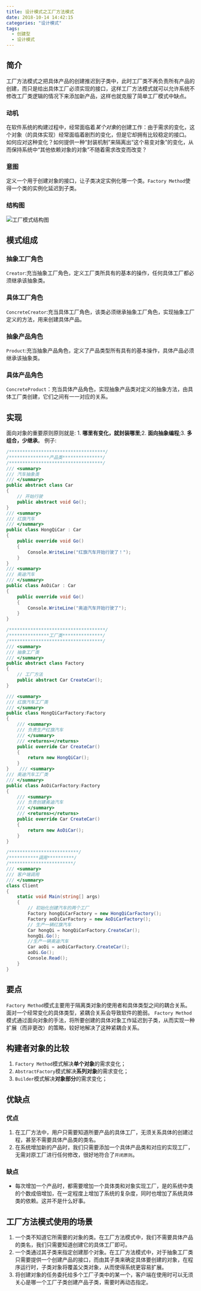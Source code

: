 ```yaml
---
title: 设计模式之工厂方法模式
date: 2018-10-14 14:42:15
categories: "设计模式"
tags:
  - 创建型
  - 设计模式
---
```


## 简介
工厂方法模式之把具体产品的创建推迟到子类中，此时工厂类不再负责所有产品的创建，而只是给出具体工厂必须实现的接口，这样工厂方法模式就可以允许系统不修改工厂类逻辑的情况下来添加新产品，这样也就克服了简单工厂模式中缺点。

### 动机
在软件系统的构建过程中，经常面临着*某个对象*的创建工作：由于需求的变化，这个对象（的具体实现）经常面临着剧烈的变化，但是它却拥有比较稳定的接口。
如何应对这种变化？如何提供一种“封装机制”来隔离出“这个易变对象”的变化，从而保持系统中“其他依赖对象的对象”不随着需求改变而改变？

### 意图
定义一个用于创建对象的接口，让子类决定实例化哪一个类。`Factory Method`使得一个类的实例化延迟到子类。 
### 结构图
![工厂模式结构图](factory-method.png)

## 模式组成
### 抽象工厂角色
`Creator`:充当抽象工厂角色，定义工厂类所具有的基本的操作，任何具体工厂都必须继承该抽象类。
### 具体工厂角色
`ConcreteCreator`:充当具体工厂角色，该类必须继承抽象工厂角色，实现抽象工厂定义的方法，用来创建具体产品。
### 抽象产品角色
`Product`:充当抽象产品角色，定义了产品类型所有具有的基本操作，具体产品必须继承该抽象类。
### 具体产品角色
`ConcreteProduct`：充当具体产品角色，实现抽象产品类对定义的抽象方法，由具体工厂类创建，它们之间有一一对应的关系。
## 实现
面向对象的重要原则原则就是: 1. **哪里有变化，就封装哪里**;2. **面向抽象编程**;3. **多组合，少继承**。
例子:
```csharp
/************************************/
/***************产品类***************/
/***********************************/
/// <summary>
/// 汽车抽象类
/// </summary>
public abstract class Car
{
    // 开始行驶
    public abstract void Go();
}
/// <summary>
/// 红旗汽车
/// </summary>
public class HongQiCar : Car
{
    public override void Go()
    {
        Console.WriteLine("红旗汽车开始行驶了！");
    }
}
/// <summary>
/// 奥迪汽车
/// </summary>
public class AoDiCar : Car
{
    public override void Go()
    {
        Console.WriteLine("奥迪汽车开始行驶了");
    }
}

/************************************/
/***************工厂类***************/
/***********************************/
/// <summary>
/// 抽象工厂类
/// </summary>
public abstract class Factory
{
    // 工厂方法
    public abstract Car CreateCar();
}

/// <summary>
/// 红旗汽车工厂类
/// </summary>
public class HongQiCarFactory:Factory
{
    /// <summary>
    /// 负责生产红旗汽车
    /// </summary>
    /// <returns></returns>
    public override Car CreateCar()
    {
        return new HongQiCar();
    }
}    /// <summary>
/// 奥迪汽车工厂类
/// </summary>
public class AoDiCarFactory:Factory
{
    /// <summary>
    /// 负责创建奥迪汽车
    /// </summary>
    /// <returns></returns>
    public override Car CreateCar()
    {
        return new AoDiCar();
    }
}

/**************************/
/***********调用**********/
/************************/
/// <summary>
/// 客户端调用
/// </summary>
class Client
{
    static void Main(string[] args)
    {
        // 初始化创建汽车的两个工厂
        Factory hongQiCarFactory = new HongQiCarFactory();
        Factory aoDiCarFactory = new AoDiCarFactory();
        // 生产一辆红旗汽车
        Car hongQi = hongQiCarFactory.CreateCar();
        hongQi.Go();
        //生产一辆奥迪汽车
        Car aoDi = aoDiCarFactory.CreateCar();
        aoDi.Go();
        Console.Read();
    }
}  
```

## 要点
`Factory Method`模式主要用于隔离类对象的使用者和具体类型之间的耦合关系。面对一个经常变化的具体类型，紧耦合关系会导致软件的脆弱。
`Factory Method`模式通过面向对象的手法，将所要创建的具体对象工作延迟到子类，从而实现一种扩展（而非更改）的策略，较好地解决了这种紧耦合关系。

## 构建者对象的比较
1. `Factory Method`模式解决**单个对象**的需求变化；
2. `AbstractFactory`模式解决**系列对象**的需求变化；
3. `Builder`模式解决**对象部分**的需求变化；

## 优缺点

### 优点
1. 在工厂方法中，用户只需要知道所要产品的具体工厂，无须关系具体的创建过程，甚至不需要具体产品类的类名。
2. 在系统增加新的产品时，我们只需要添加一个具体产品类和对应的实现工厂，无需对原工厂进行任何修改，很好地符合了`开闭原则`。
### 缺点
- 每次增加一个产品时，都需要增加一个具体类和对象实现工厂，是的系统中类的个数成倍增加，在一定程度上增加了系统的复杂度，同时也增加了系统具体类的依赖。这并不是什么好事。

## 工厂方法模式使用的场景
1. 一个类不知道它所需要的对象的类。在工厂方法模式中，我们不需要具体产品的类名，我们只需要知道创建它的具体工厂即可。
2. 一个类通过其子类来指定创建那个对象。在工厂方法模式中，对于抽象工厂类只需要提供一个创建产品的接口，而由其子类来确定具体要创建的对象，在程序运行时，子类对象将覆盖父类对象，从而使得系统更容易扩展。
3. 将创建对象的任务委托给多个工厂子类中的某一个，客户端在使用时可以无须关心是哪一个工厂子类创建产品子类，需要时再动态指定。
